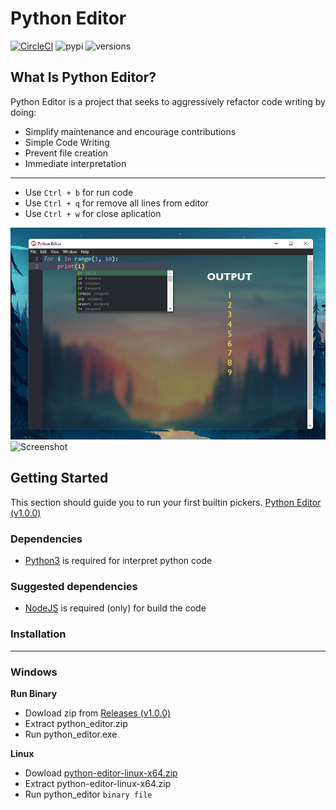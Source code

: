 # Python Editor

[![CircleCI](https://circleci.com/gh/google/pybadges.svg?style=svg)](https://circleci.com/gh/google/pybadges)
![pypi](https://img.shields.io/pypi/v/pybadges.svg)
![versions](https://img.shields.io/pypi/pyversions/pybadges.svg)

## What Is Python Editor?
Python Editor is a project that seeks to aggressively refactor code writing by doing:

- Simplify maintenance and encourage contributions
- Simple Code Writing
- Prevent file creation
- Immediate interpretation
------------------------
- Use `Ctrl + b` for run code
- Use `Ctrl + q` for remove all lines from editor
- Use `Ctrl + w` for close aplication

![Screenshot](https://github.com/Olivers11/Images/blob/master/PythonEditor.png?raw=true)
![Screenshot](https://github.com/Olivers11/Images/blob/master/maker.gif?raw=true)

## Getting Started
This section should guide you to run your first builtin pickers.
[Python Editor (v1.0.0)](https://github.com/Olivers11/Editor_Python/releases) 


### Dependencies

- [Python3](https://www.python.org/download/releases/3.0/) is required for interpret python code
 
### Suggested dependencies
- [NodeJS](https://nodejs.org/es/) is required (only) for build the code 


### Installation
--------------------
### Windows

**Run Binary**
        
- Dowload zip from  [Releases (v1.0.0)](https://github.com/Olivers11/Editor_Python/releases) 
- Extract python_editor.zip
- Run python_editor.exe

**Linux**

- Dowload  [python-editor-linux-x64.zip](https://github.com/Olivers11/Editor_Python/releases/download/Pre-release/python-editor-linux-x64.zip)
- Extract python-editor-linux-x64.zip
- Run python_editor `binary file`


